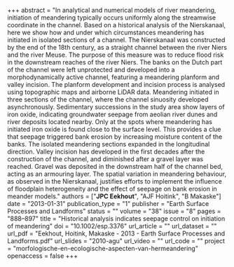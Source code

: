 +++
abstract = "In analytical and numerical models of river meandering, initiation of meandering typically occurs uniformly along the streamwise coordinate in the channel. Based on a historical analysis of the Nierskanaal, here we show how and under which circumstances meandering has initiated in isolated sections of a channel. The Nierskanaal was constructed by the end of the 18th century, as a straight channel between the river Niers and the river Meuse. The purpose of this measure was to reduce flood risk in the downstream reaches of the river Niers. The banks on the Dutch part of the channel were left unprotected and developed into a morphodynamically active channel, featuring a meandering planform and valley incision. The planform development and incision process is analysed using topographic maps and airborne LiDAR data. Meandering initiated in three sections of the channel, where the channel sinuosity developed asynchronously. Sedimentary successions in the study area show layers of iron oxide, indicating groundwater seepage from aeolian river dunes and river deposits located nearby. Only at the spots where meandering has initiated iron oxide is found close to the surface level. This provides a clue that seepage triggered bank erosion by increasing moisture content of the banks. The isolated meandering sections expanded in the longitudinal direction. Valley incision has developed in the first decades after the construction of the channel, and diminished after a gravel layer was reached. Gravel was deposited in the downstream half of the channel bed, acting as an armouring layer. The spatial variation in meandering behaviour, as observed in the Nierskanaal, justifies efforts to implement the influence of floodplain heterogeneity and the effect of seepage on bank erosion in meander models."
authors = ["**JPC Eekhout**", "AJF Hoitink", "B Makaske"]
date = "2013-01-31"
publication_type = "1"
publisher = "Earth Surface Processes and Landforms"
status = ""
volume = "38"
issue = "8"
pages = "888–897"
title = "Historical analysis indicates seepage control on initiation of meandering"
doi = "10.1002/esp.3376"
url_article = ""
url_dataset = ""
url_pdf = "Eekhout, Hoitink, Makaske - 2013 - Earth Surface Processes and Landforms.pdf"
url_slides = "2010-agu"
url_video = ""
url_code = ""
project = "morfologische-en-ecologische-aspecten-van-hermeandering"
openaccess = false
+++